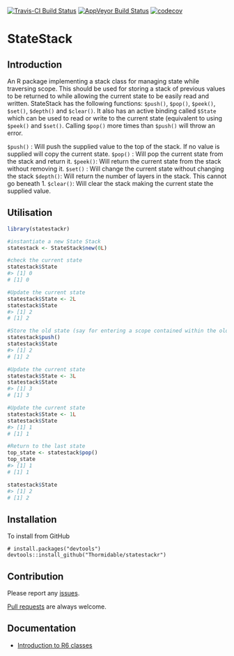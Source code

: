 
<!-- README.md is generated from README.Rmd. Please edit that file -->
[![Travis-CI Build Status](https://travis-ci.org/Thormidable/statestackr.svg?branch=master)](https://travis-ci.org/Thormidable/statestackr) [![AppVeyor Build Status](https://ci.appveyor.com/api/projects/status/github/Thormidable/statestackr?branch=master&svg=true)](https://ci.appveyor.com/project/Thormidable/statestackr) [![codecov](https://codecov.io/gh/Thormidable/statestackr/branch/master/graph/badge.svg)](https://codecov.io/gh/Thormidable/statestackr)

StateStack
==========

Introduction
------------

An R package implementing a stack class for managing state while traversing scope. This should be used for storing a stack of previous values to be returned to while allowing the current state to be easily read and written. StateStack has the following functions: `$push()`, `$pop()`, `$peek()`, `$set()`, `$depth()` and `$clear()`. It also has an active binding called `$State` which can be used to read or write to the current state (equivalent to using `$peek()` and `$set()`. Calling `$pop()` more times than `$push()` will throw an error.

`$push()` : Will push the supplied value to the top of the stack. If no value is supplied will copy the current state. `$pop()` : Will pop the current state from the stack and return it. `$peek()`: Will return the current state from the stack without removing it. `$set()` : Will change the current state without changing the stack `$depth()`: Will return the number of layers in the stack. This cannot go beneath 1. `$clear()`: Will clear the stack making the current state the supplied value.

Utilisation
-----------

``` r
library(statestackr)

#instantiate a new State Stack
statestack <- StateStack$new(0L)

#check the current state
statestack$State
#> [1] 0
# [1] 0

#Update the current state
statestack$State <- 2L
statestack$State
#> [1] 2
# [1] 2

#Store the old state (say for entering a scope contained within the old scope). This will copy the current state and push it onto the stack.
statestack$push()
statestack$State
#> [1] 2
# [1] 2

#Update the current state
statestack$State <- 3L
statestack$State
#> [1] 3
# [1] 3

#Update the current state
statestack$State <- 1L
statestack$State
#> [1] 1
# [1] 1

#Return to the last state
top_state <- statestack$pop()
top_state
#> [1] 1
# [1] 1

statestack$State
#> [1] 2
# [1] 2
```

Installation
------------

To install from GitHub

    # install.packages("devtools")
    devtools::install_github("Thormidable/statestackr")

Contribution
------------

Please report any [issues](https://github.com/Thormidable/statestackr/issues).

[Pull requests](https://github.com/Thormidable/statestackr/pulls) are always welcome.

Documentation
-------------

-   [Introduction to R6 classes](https://cran.r-project.org/web/packages/R6/vignettes/Introduction.html)
